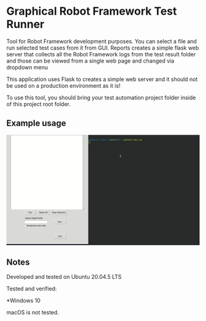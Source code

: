 # Graphical Robot Framework Test Runner

Tool for Robot Framework development purposes. You can select a file and run selected test cases from it from GUI.
Reports creates a simple flask web server that collects all the Robot Framework logs from the test result folder and those can be viewed from a single web page and changed via dropdown menu

This application uses Flask to creates a simple web server and it should not be used on a production environment as it is!

To use this tool, you should bring your test automation project folder inside of this project root folder.

## Example usage
![](https://github.com/SamiHei/rf-runner/blob/master/sample/rf-runner.gif)

## Notes
Developed and tested on Ubuntu 20.04.5 LTS

Tested and verified:

*Windows 10

macOS is not tested.


